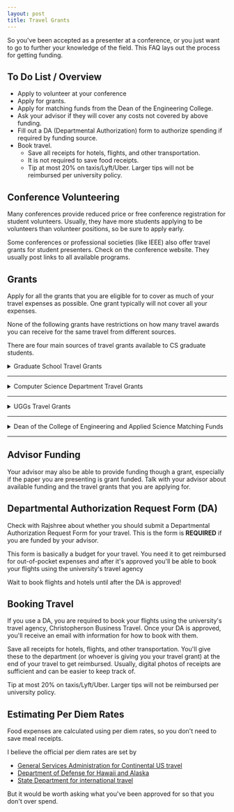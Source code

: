 ```yaml
---
layout: post
title: Travel Grants
---
```


So you've been accepted as a presenter at a conference, or you just want to go to further your knowledge of the field. This FAQ lays out the process for getting funding.  

## To Do List / Overview

- Apply to volunteer at your conference
- Apply for grants. 
- Apply for matching funds from the Dean of the Engineering College.
- Ask your advisor if they will cover any costs not covered by above funding.
- Fill out a DA (Departmental Authorization) form to authorize spending if required by funding source.
- Book travel. 
	- Save all receipts for hotels, flights, and other transportation. 
	- It is not required to save food receipts. 
	- Tip at most 20% on taxis/Lyft/Uber. Larger tips will not be reimbursed per university policy.

## Conference Volunteering
Many conferences provide reduced price or free conference registration for student volunteers. Usually, they have more students applying to be volunteers than volunteer positions, so be sure to apply early.

Some conferences or professional societies (like IEEE) also offer travel grants for student presenters. Check on the conference website. They usually post links to all available programs.  

## Grants
Apply for all the grants that you are eligible for to cover as much of your travel expenses as possible. One grant typically will not cover all your expenses. 

None of the following grants have restrictions on how many travel awards you can receive for the same travel from different sources.

There are four main sources of travel grants available to CS graduate students. 

<details><summary markdown="span">Graduate School Travel Grants</summary>

**[Website](https://www.colorado.edu/graduateschool/awards#Grad_Travel_Grant)**

Cycle : 

- November applications fund travel between January 1, 2018 and March 31, 2018
- March applications fund travel between April 1, 2018 and August 31, 2018
- July applications fund travel between September 1, 2018 and December 31, 2018

Deadline :

- Application is always only open for 48 hours, midnight to midnight
	- November 15-16, 2017
	- March 14-15, 2018
	- July 11-12, 2018

Amount :

- $300 for US conferences
- $500 for international conference

Eligibility :

- Cannot have received travel funding during the last application cycle
- Masters students can receive travel funding once
- PhD students can receive funding twice

</details>

------------

<details><summary markdown="span">Computer Science Department Travel Grants </summary>

**[Website](https://www.colorado.edu/cs/current-students/graduate-students/funding-opportunities)**

Cycle :

- Rolling basis throughout academic year until funds are exhausted

Amount : 

- $600 - $1,000

Eligibility :

- Must be presenting a paper
- Priority given to students presenting at national CS meetings
- Students can receive funding once per year
- Recommended that you first apply for a Graduate School Grant (see above)

</details>

-----------

<details><summary markdown="span">UGGs Travel Grants</summary>

**[Website](https://www.colorado.edu/uggs/grants)**

Cycle :

- Fall applications fund travel between August 15th, 2018 and March 1st, 2019
- Spring applications fund travel between March 1st, 2019 and September 1st, 2019

Deadlines : 

- Fall - September 14th 2018 at 5pm
- Spring - TBA

Amount : 

- <= $300 for North American travel only (US, Canada, Mexico)

Eligibility :

- International students check [here](https://orgsync.com/149529/files/1490222/show)
- Students can only receive travel funding once.

</details>

-----------

<details><summary markdown="span">Dean of the College of Engineering and Applied Science Matching Funds</summary>

**[Website](https://www.colorado.edu/engineering-facultystaff/sites/default/files/attached-files/deans_matching_grant_for_student_travel.pdf)**

Cycle :

- Rolling basis throughout academic year until funds are exhausted

Deadline :

- 2 weeks prior to travel

Amount : 

- <=$300 for North American travel
- <=$400 for international travel

Eligibility :

- Must be presenting a paper
- Must have applied for the Graduate School Travel Grant and **have been denied**
- Must be receiving funding from the department or your advisor
- Students can receive funding once per year

</details>

---------

## Advisor Funding
Your advisor may also be able to provide funding though a grant, especially if the paper you are presenting is grant funded. Talk with your advisor about available funding and the travel grants that you are applying for. 

## Departmental Authorization Request Form (DA)
Check with Rajshree about whether you should submit a Departmental Authorization Request Form for your travel. This is the form is **REQUIRED** if you are funded by your advisor. 

This form is basically a budget for your travel. You need it to get reimbursed for out-of-pocket expenses and after it's approved you'll be able to book your flights using the university's travel agency

Wait to book flights and hotels until after the DA is approved!

## Booking Travel
If you use a DA, you are required to book your flights using the university's travel agency, Christopherson Business Travel. Once your DA is approved, you'll receive an email with information for how to book with them.

Save all receipts for hotels, flights, and other transportation. You'll give these to the department (or whoever is giving you your travel grant) at the end of your travel to get reimbursed. Usually, digital photos of receipts are sufficient and can be easier to keep track of.

Tip at most 20% on taxis/Lyft/Uber. Larger tips will not be reimbursed per university policy.

## Estimating Per Diem Rates
Food expenses are calculated using per diem rates, so you don't need to save meal receipts. 

I believe the official per diem rates are set by 

- [General Services Administration for Continental US travel](https://www.gsa.gov/travel/plan-book/per-diem-rates) 
- [Department of Defense for Hawaii and Alaska](https://www.defensetravel.dod.mil/site/perdiemCalc.cfm) 
- [State Department for international travel](https://aoprals.state.gov/content.asp?content_id=184&menu_id=78)

But it would be worth asking what you've been approved for so that you don't over spend.
